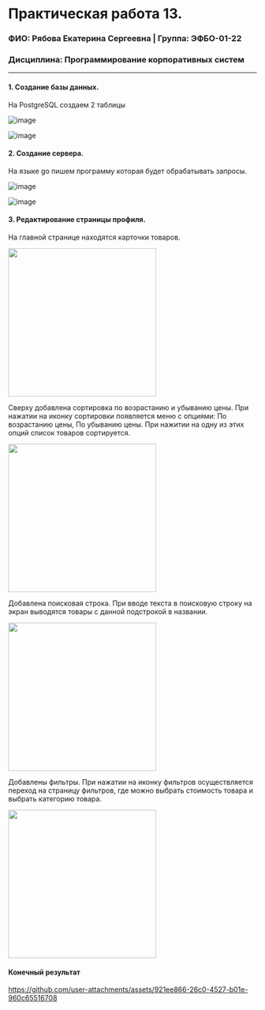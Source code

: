 Практическая работа 13.
=================================
### ФИО: Рябова Екатерина Сергеевна | Группа: ЭФБО-01-22
### Дисциплина: Программирование корпоративных систем

***

#### 1. Создание базы данных.
На PostgreSQL создаем 2 таблицы

![image](https://github.com/user-attachments/assets/e657254c-7f59-483a-a7af-70815926cb50)

![image](https://github.com/user-attachments/assets/2d86c635-57df-4529-8926-f412ad156d7a)

#### 2. Создание сервера.
На языке go пишем программу которая будет обрабатывать запросы.

![image](https://github.com/user-attachments/assets/e0283687-737c-44e4-acfa-f0ef7b1b930a)

![image](https://github.com/user-attachments/assets/aef00b46-21da-4bcc-8425-aedd3ef96963)

#### 3. Редактирование страницы профиля. 
На главной странице находятся карточки товаров. 

<img src="https://github.com/user-attachments/assets/eae7efb5-9e93-483f-806c-631853e84458" width="300">

Сверху добавлена сортировка по возрастанию и убыванию цены. При нажатии на иконку сортировки появляется меню с опциями: По возрастанию цены, По убыванию цены. При нажитии на одну из этих опций список товаров сортируется.

<img src="https://github.com/user-attachments/assets/ff77f245-06da-4708-9139-df4d047371d2" width="300">

Добавлена поисковая строка. При вводе текста в поисковую строку на экран выводятся товары с данной подстрокой в названии.

<img src="https://github.com/user-attachments/assets/337b744e-04a2-4fd3-97b0-69cd1615a3e1" width="300">

Добавлены фильтры. При нажатии на иконку фильтров осуществляется переход на страницу фильтров, где можно выбрать стоимость товара и выбрать категорию товара.

<img src="https://github.com/user-attachments/assets/20aba2c3-101a-4731-98ca-f384f48bbea2" width="300">

#### Конечный результат

https://github.com/user-attachments/assets/921ee866-26c0-4527-b01e-960c65516708


